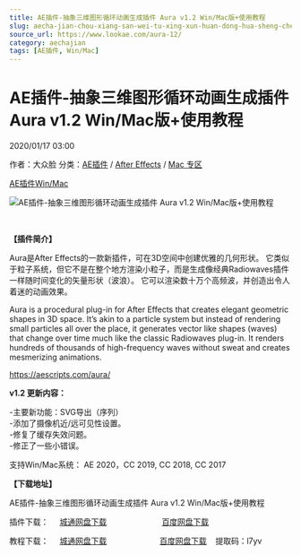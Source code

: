 ```yaml
---
title: AE插件-抽象三维图形循环动画生成插件 Aura v1.2 Win/Mac版+使用教程
slug: aecha-jian-chou-xiang-san-wei-tu-xing-xun-huan-dong-hua-sheng-cheng-cha-jian-aura-v1-2-win-macban-shi-yong-jiao-cheng
source_url: https://www.lookae.com/aura-12/
category: aechajian
tags: [AE插件, Win/Mac]
---
```

# AE插件-抽象三维图形循环动画生成插件 Aura v1.2 Win/Mac版+使用教程

2020/01/17 03:00

作者：大众脸
分类：[AE插件](https://www.lookae.com/after-effects/aechajian/) / [After Effects](https://www.lookae.com/after-effects/) / [Mac 专区](https://www.lookae.com/mac-osx/)

[AE插件](https://www.lookae.com/tag/ae%e6%8f%92%e4%bb%b6/)[Win/Mac](https://www.lookae.com/tag/winmac/)

![AE插件-抽象三维图形循环动画生成插件 Aura v1.2 Win/Mac版+使用教程](https://www.lookae.com/wp-content/uploads/2019/06/Aura.jpg "AE插件-抽象三维图形循环动画生成插件 Aura v1.2 Win/Mac版+使用教程-LookAE.com")

﻿

**【插件简介】**

Aura是After Effects的一款新插件，可在3D空间中创建优雅的几何形状。 它类似于粒子系统，但它不是在整个地方渲染小粒子，而是生成像经典Radiowaves插件一样随时间变化的矢量形状（波浪）。 它可以渲染数十万个高频波，并创造出令人着迷的动画效果。

Aura is a procedural plug-in for After Effects that creates elegant geometric shapes in 3D space. It’s akin to a particle system but instead of rendering small particles all over the place, it generates vector like shapes (waves) that change over time much like the classic Radiowaves plug-in. It renders hundreds of thousands of high-frequency waves without sweat and creates mesmerizing animations.

https://aescripts.com/aura/

**v1.2 更新内容：**

-主要新功能：SVG导出（序列）  
-添加了摄像机近/远可见性设置。  
-修复了缓存失效问题。  
-修正了一些小错误。

支持Win/Mac系统： AE 2020，CC 2019, CC 2018, CC 2017

**【下载地址】**

AE插件-抽象三维图形循环动画生成插件 Aura v1.2 Win/Mac版+使用教程

插件下载：     [城通网盘下载](https://tc5.us/file/680462-418564029)                         [百度网盘下载](https://pan.baidu.com/s/1ZXNJF0-Oc5fcoajSs0Wbrg)

教程下载：     [城通网盘下载](https://lookae.ctfile.com/fs/680462-383547035)                        [百度网盘下载](https://pan.baidu.com/s/17xBymW8qBFmMaiuKaErWbA)    提取码：l7yv
